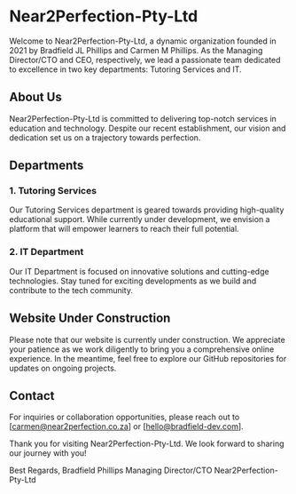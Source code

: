 # Near2Perfection-Pty-Ltd

Welcome to Near2Perfection-Pty-Ltd, a dynamic organization founded in 2021 by Bradfield JL Phillips and Carmen M Phillips. As the Managing Director/CTO and CEO, respectively, we lead a passionate team dedicated to excellence in two key departments: Tutoring Services and IT.

## About Us

Near2Perfection-Pty-Ltd is committed to delivering top-notch services in education and technology. Despite our recent establishment, our vision and dedication set us on a trajectory towards perfection.

## Departments

### 1. Tutoring Services

Our Tutoring Services department is geared towards providing high-quality educational support. While currently under development, we envision a platform that will empower learners to reach their full potential.

### 2. IT Department

Our IT Department is focused on innovative solutions and cutting-edge technologies. Stay tuned for exciting developments as we build and contribute to the tech community.

## Website Under Construction

Please note that our website is currently under construction. We appreciate your patience as we work diligently to bring you a comprehensive online experience. In the meantime, feel free to explore our GitHub repositories for updates on ongoing projects.

## Contact

For inquiries or collaboration opportunities, please reach out to [carmen@near2perfection.co.za] or [hello@bradfield-dev.com].

Thank you for visiting Near2Perfection-Pty-Ltd. We look forward to sharing our journey with you!

Best Regards,
Bradfield Phillips
Managing Director/CTO
Near2Perfection-Pty-Ltd
